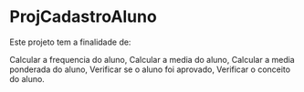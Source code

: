 # ProjCadastroAluno
Este projeto tem a finalidade de:

Calcular a frequencia do aluno,
Calcular a media do aluno,
Calcular a media ponderada do aluno,
Verificar se o aluno foi aprovado,
Verificar o conceito do aluno.
